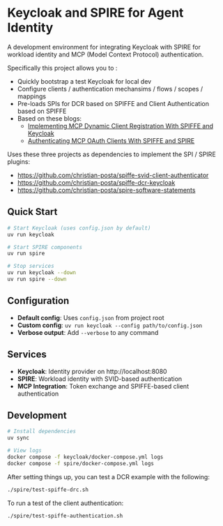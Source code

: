# Keycloak and SPIRE for Agent Identity

A development environment for integrating Keycloak with SPIRE for workload identity and MCP (Model Context Protocol) authentication.

Specifically this project allows you to :

* Quickly bootstrap a test Keycloak for local dev
* Configure clients / authentication mechansims / flows / scopes / mappings
* Pre-loads SPIs for DCR based on SPIFFE and Client Authentication based on SPIFFE
* Based on these blogs:
  * [Implementing MCP Dynamic Client Registration With SPIFFE and Keycloak](https://blog.christianposta.com/implementing-mcp-dynamic-client-registration-with-spiffe/)
  * [Authenticating MCP OAuth Clients With SPIFFE and SPIRE](https://blog.christianposta.com/authenticating-mcp-oauth-clients-with-spiffe/)

Uses these three projects as dependencies to implement the SPI / SPIRE plugins:

* https://github.com/christian-posta/spiffe-svid-client-authenticator
* https://github.com/christian-posta/spiffe-dcr-keycloak
* https://github.com/christian-posta/spire-software-statements


## Quick Start

```bash
# Start Keycloak (uses config.json by default)
uv run keycloak

# Start SPIRE components
uv run spire

# Stop services
uv run keycloak --down
uv run spire --down
```

## Configuration

- **Default config**: Uses `config.json` from project root
- **Custom config**: `uv run keycloak --config path/to/config.json`
- **Verbose output**: Add `--verbose` to any command

## Services

- **Keycloak**: Identity provider on http://localhost:8080
- **SPIRE**: Workload identity with SVID-based authentication
- **MCP Integration**: Token exchange and SPIFFE-based client authentication

## Development

```bash
# Install dependencies
uv sync

# View logs
docker compose -f keycloak/docker-compose.yml logs
docker compose -f spire/docker-compose.yml logs
```


After setting things up, you can test a DCR example with the following:

```bash
./spire/test-spiffe-drc.sh
```


To run a test of the client authentication:

```bash
./spire/test-spiffe-authentication.sh
```